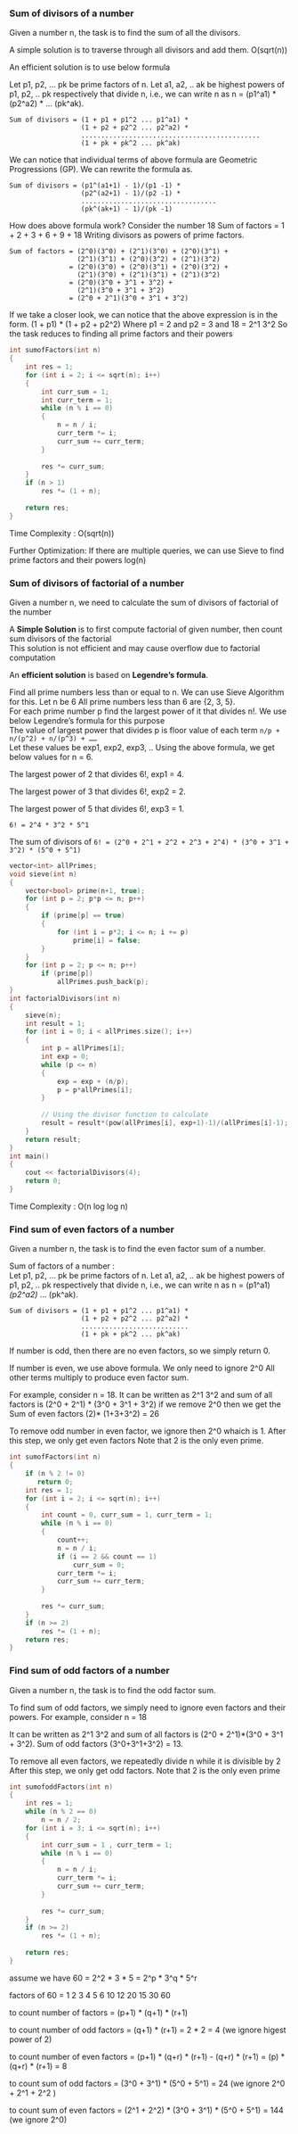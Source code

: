 ### Sum of divisors of a number	

Given a number n, the task is to find the sum of all the divisors.

A simple solution is to traverse through all divisors and add them. O(sqrt(n))

An efficient solution is to use below formula

Let p1, p2, … pk be prime factors of n. Let a1, a2, .. ak be highest powers of p1, p2, .. pk respectively 
that divide n, i.e., we can write n as n = (p1^a1) * (p2^a2)  *  … (pk^ak).
```
Sum of divisors = (1 + p1 + p1^2 ... p1^a1) * 
                  (1 + p2 + p2^2 ... p2^a2) *
                  .............................................
                  (1 + pk + pk^2 ... pk^ak) 
```
We can notice that individual terms of above 
formula are Geometric Progressions (GP). We
can rewrite the formula as.
```
Sum of divisors = (p1^(a1+1) - 1)/(p1 -1) * 
                  (p2^(a2+1) - 1)/(p2 -1) *
                  ..................................
                  (pk^(ak+1) - 1)/(pk -1)
```
How does above formula work?
Consider the number 18
Sum of factors = 1 + 2 + 3 + 6 + 9 + 18
Writing divisors as powers of prime factors.
````
Sum of factors = (2^0)(3^0) + (2^1)(3^0) + (2^0)(3^1) +
                 (2^1)(3^1) + (2^0)(3^2) + (2^1)(3^2)
               = (2^0)(3^0) + (2^0)(3^1) + (2^0)(3^2) +
                 (2^1)(3^0) + (2^1)(3^1) + (2^1)(3^2)
               = (2^0)(3^0 + 3^1 + 3^2) + 
                 (2^1)(3^0 + 3^1 + 3^2)
               = (2^0 + 2^1)(3^0 + 3^1 + 3^2)
````
If we take a closer look, we can notice that the above expression is in the form. (1 + p1) * (1 + p2 + p2^2)
Where p1 = 2 and p2 = 3 and 18 = 2^1  3^2
So the task reduces to finding all prime factors and their powers
```cpp
int sumofFactors(int n) 
{ 
    int res = 1; 
    for (int i = 2; i <= sqrt(n); i++) 
    { 
        int curr_sum = 1; 
        int curr_term = 1; 
        while (n % i == 0)
        {  
            n = n / i; 
            curr_term *= i; 
            curr_sum += curr_term; 
        } 
  
        res *= curr_sum; 
    } 
    if (n > 1) 
        res *= (1 + n); 
  
    return res; 
} 
```
Time Complexity : O(sqrt(n))

Further Optimization: If there are multiple queries, we can use Sieve to find prime factors and their powers  log(n)



### Sum of divisors of factorial of a number	
Given a number n, we need to calculate the sum of divisors of factorial of the number	

A **Simple Solution** is to first compute factorial of given number, then count sum divisors of the factorial	
This solution is not efficient and may cause overflow due to factorial computation	

An **efficient solution** is based on **Legendre’s formula**.

Find all prime numbers less than or equal to n. We can use Sieve Algorithm for this. Let n be 6	
All prime numbers less than 6 are {2, 3, 5}.	
For each prime number p find the largest power of it that divides n!. We use below Legendre’s formula for this purpose	
The value of largest power that divides p is floor value of each term `n/p + n/(p^2) + n/(p^3) + ……`	
Let these values be exp1, exp2, exp3, .. Using the above formula, we get below values for n = 6.	


The largest power of 2 that divides 6!, exp1 = 4.	

The largest power of 3 that divides 6!, exp2 = 2.	

The largest power of 5 that divides 6!, exp3 = 1.	

`6! = 2^4 * 3^2 * 5^1`	

The sum of divisors of `6! = (2^0 + 2^1 + 2^2 + 2^3 + 2^4) * (3^0 + 3^1 + 3^2) * (5^0 + 5^1)`	

```cpp	
vector<int> allPrimes; 	
void sieve(int n) 	
{ 	
    vector<bool> prime(n+1, true); 	
    for (int p = 2; p*p <= n; p++) 	
    { 	
        if (prime[p] == true) 	
        { 	
            for (int i = p*2; i <= n; i += p) 	
                prime[i] = false; 	
        } 	
    } 	
    for (int p = 2; p <= n; p++) 	
        if (prime[p]) 	
            allPrimes.push_back(p); 	
} 	
int factorialDivisors(int n) 	
{ 	
    sieve(n);	
    int result = 1; 	
    for (int i = 0; i < allPrimes.size(); i++) 	
    { 	
        int p = allPrimes[i]; 	
        int exp = 0; 	
        while (p <= n) 	
        { 	
            exp = exp + (n/p); 	
            p = p*allPrimes[i]; 	
        } 	
  	
        // Using the divisor function to calculate 	
        result = result*(pow(allPrimes[i], exp+1)-1)/(allPrimes[i]-1); 	
    } 	
    return result; 	
} 	
int main() 	
{ 	
    cout << factorialDivisors(4); 	
    return 0; 	
} 	
```	

Time Complexity : O(n log log n)


### Find sum of even factors of a number

Given a number n, the task is to find the even factor sum of a number.


Sum of factors of a number :  
Let p1, p2, … pk be prime factors of n. Let a1, a2, .. ak be highest powers of p1, p2, .. pk
respectively that divide n, i.e., we can write n as n = (p1^a1)*(p2^a2)* … (pk^ak).
```
Sum of divisors = (1 + p1 + p1^2 ... p1^a1) * 
                  (1 + p2 + p2^2 ... p2^a2) *
                  ...........................
                  (1 + pk + pk^2 ... pk^ak) 
```
If number is odd, then there are no even factors, so we simply return 0.

If number is even, we use above formula. We only need to ignore 2^0
All other terms multiply to produce even factor sum.
 
For example, consider n = 18. It can be written as 2^1 3^2 and sum of all factors is (2^0 + 2^1) * (3^0 + 3^1 + 3^2)
if we remove 2^0 then we get the Sum of even factors (2)* (1+3+3^2) = 26

To remove odd number in even factor, we ignore then 2^0 whaich is 1. After this step, we only get even factors
Note that 2 is the only even prime.

```cpp
int sumofFactors(int n) 
{ 
    if (n % 2 != 0) 
       return 0;  
    int res = 1; 
    for (int i = 2; i <= sqrt(n); i++) 
    { 
        int count = 0, curr_sum = 1, curr_term = 1; 
        while (n % i == 0) 
        { 
            count++; 
            n = n / i; 
            if (i == 2 && count == 1) 
                curr_sum = 0; 
            curr_term *= i; 
            curr_sum += curr_term; 
        } 
  
        res *= curr_sum; 
    } 
    if (n >= 2) 
        res *= (1 + n); 
    return res; 
} 
```
### Find sum of odd factors of a number

Given a number n, the task is to find the odd factor sum.

To find sum of odd factors, we simply need to ignore even factors and their powers. For example, consider n = 18

It can be written as 2^1 3^2 and sum of all factors is (2^0 + 2^1)*(3^0 + 3^1 + 3^2). Sum of odd factors (3^0+3^1+3^2) = 13.

To remove all even factors, we repeatedly divide n while it is divisible by 2
After this step, we only get odd factors. Note that 2 is the only even prime

```cpp
int sumofoddFactors(int n) 
{ 
    int res = 1; 
    while (n % 2 == 0) 
        n = n / 2; 
    for (int i = 3; i <= sqrt(n); i++)  
    { 
        int curr_sum = 1 , curr_term = 1; 
        while (n % i == 0) 
        { 
            n = n / i; 
            curr_term *= i; 
            curr_sum += curr_term; 
        } 
  
        res *= curr_sum; 
    } 
    if (n >= 2) 
        res *= (1 + n); 
  
    return res; 
} 
````
assume we have 60 = 2^2 * 3 * 5 = 2^p * 3^q * 5^r

factors of 60 = 1 2 3 4 5 6 10 12 20 15 30 60

to count number of factors = (p+1) * (q+1) * (r+1)

to count number of odd factors = (q+1) * (r+1) = 2 * 2 = 4 (we ignore higest power of 2)

to count number of even factors = (p+1) * (q+r) * (r+1) - (q+r) * (r+1) = (p) * (q+r) * (r+1) = 8  

to count sum of odd factors = (3^0 + 3^1) * (5^0 + 5^1) = 24 (we ignore 2^0 + 2^1 + 2^2 )

to count sum of even factors = (2^1 + 2^2) * (3^0 + 3^1) * (5^0 + 5^1) = 144  (we ignore 2^0)


